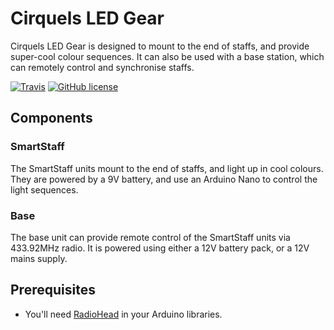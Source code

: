 # Cirquels LED Gear

Cirquels LED Gear is designed to mount to the end of staffs, and provide super-cool colour sequences. It can also be used with a base station, which can remotely control and synchronise staffs.

[![Travis](https://img.shields.io/travis/cirquels/led.svg)]() [![GitHub license](https://img.shields.io/github/license/cirquels/led.svg)]()

## Components

### SmartStaff

The SmartStaff units mount to the end of staffs, and light up in cool colours. They are powered by a 9V battery, and use an Arduino Nano to control the light sequences.

### Base

The base unit can provide remote control of the SmartStaff units via 433.92MHz radio. It is powered using either a 12V battery pack, or a 12V mains supply.

## Prerequisites

* You'll need [RadioHead](http://www.airspayce.com/mikem/arduino/RadioHead/) in your Arduino libraries.
